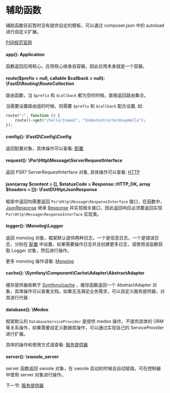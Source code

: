 # 辅助函数

辅助函数目前暂时没有提供自定的模板，可以通过 composer.json 中的 autoload 进行自定义扩展。

[PSR规范官网](http://www.php-fig.org/)

#### app(): Application

函数返回应用核心，应用核心继承自容器，因此应用本身就是一个容器。

#### route($prefix = null, callable $callback = null): \FastD\Routing\RouteCollection

路由函数，当 `$prefix` 和 `$callback` 都为空的时候，直接返回路由集合。

当需要设置路由组的时候，则需要 `$prefix` 和 `$callback` 配合设置, 如:

```php
route("/", function () {
    route()->get("/hello/{name}", "IndexController@sayHello");
});
```

#### config(): \FastD\Config\Config

返回配置对象，具体操作可以查看: [配置](https://github.com/JanHuang/config)

#### request(): \Psr\Http\Message\ServerRequestInterface

返回 PSR7 ServerRequestInterface 对象, 具体操作可以查看: [HTTP](https://github.com/JanHuang/http)

#### json(array $content = [], $statusCode = Response::HTTP_OK, array $headers = []): \FastD\Http\JsonResponse

框架中返回均需要返回 `Psr\Http\Message\ResponseInterface` 接口，在函数中，[JsonResponse](https://github.com/JanHuang/http/blob/master/src/JsonResponse.php) 继承 [Response](https://github.com/JanHuang/http/blob/master/src/Response.php) 并实现相关接口，因此返回响应必须要返回实现 `Psr\Http\Message\ResponseInterface` 实现类。

#### logger(): \Monolog\Logger

返回 monolog 对象，框架默认提供两种日志，一个是信息日志，一个是错误日志，分别在 [配置]() 中设置，如果需要操作日志并且创建更多日志，请使用该函数获取 Logger 对象，然后进行操作。

更多 monolog 操作请看: [Monolog](https://github.com/Seldaek/monolog)

#### cache(): \Symfony\Component\Cache\Adapter\AbstractAdapter

缓存提供器依赖于 [Symfony/cache](https://symfony.com/doc/current/components/cache.html) ，缓存函数返回一个 AbstractAdapter 对象，具体操作可以查看文档。如果无法满足业务需求，可以自定义服务提供器，对其进行代替.

#### database(): \Medoo

框架默认的 `DatabaseServiceProvider` 是提供 medoo 操作，不提供具体的 ORM 等关系操作，如果需要自定义数据库操作，可以通过实现自己的 ServiceProvider 进行扩展。

具体的操作和使用方式请查看: [服务提供器](3-6-service-provider.md)

#### server(): \swoole_server

server 函数返回 swoole 对象，在 swoole 启动的时候会自动赋值，可在控制器中使用 server 对象进行操作。 

下一节: [服务提供器](3-8-service-provider.md)
